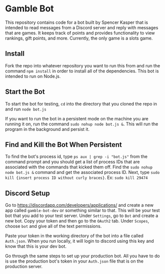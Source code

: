 # Gamble Bot

This repository contains code for a bot built by Spencer Kasper that is intended to read messages from a Discord server and reply with messages that are games.  It keeps track of points and provides functionality to view rankings, gift points, and more.  Currently, the only game is a slots game.

## Install

Fork the repo into whatever repository you want to run this from and run the command ``npm install`` in order to install all of the dependencies.  This bot is intended to run on Node.js.  

## Start the Bot

To start the bot for testing, ``cd`` into the directory that you cloned the repo in and run ``node bot.js``

If you want to run the bot in a persistent mode on the machine you are running it on, run the command ``sudo nohup node bot.js &``.  This will run the program in the background and persist it.

## Find and Kill the Bot When Persistent
To find the bot's process id, type ``ps aux | grep -i "bot.js"`` from the command prompt and you should get a list of process IDs that are associated with the commands that kicked them off.  Find the ``sudo nohup node bot.js &`` command and get the associated process ID.  Next, type ``sudo kill {insert process ID without curly braces}``. Ex: ``sudo kill 29474``

## Discord Setup
Go to https://discordapp.com/developers/applications/ and create a new app called ``gamble-bot-dev`` or something similar to that.  This will be your test bot that you add to your test server.  Under ``Settings``, go to ``Bot`` and create a new bot.  Copy your token and then go to the ``OAuth2`` tab.  Under ``Scopes``, choose ``bot`` and give all of the text permissions.

Paste your token in the working directory of the bot into a file called ``Auth.json``.  When you run locally, it will login to discord using this key and know that this is your dev bot.

Go through the same steps to set up your production bot.  All you have to do is use the production bot's token in your ``Auth.json`` file that is on the production server.